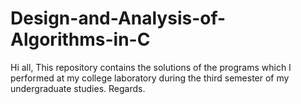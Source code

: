# Design-and-Analysis-of-Algorithms-in-C
Hi all,
This repository contains the solutions of the programs which I performed at my college laboratory during the third semester of my undergraduate studies.
Regards.
